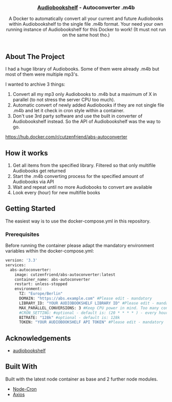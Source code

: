 <br/>
<p align="center">
  <h3 align="center"><a href="https://www.audiobookshelf.org" target="_blank">Audiobookshelf</a> - Autoconverter .m4b</h3>

  <p align="center">
    A Docker to automatically convert all your current and future Audiobooks within Audiobookshelf to the single file .m4b format.
Your need your own running instance of Audiobookshelf for this Docker to work!
(It must not run on the same host tho.)
    <br/>
    <br/>
  </p>
</p>

## About The Project

I had a huge library of Audiobooks. Some of them were already .m4b but most of them were multiple mp3's.

I wanted to archive 3 things:
1. Convert all my mp3 only Audiobooks to .m4b but a maximum of X in parallel (to not stress the server CPU too much).
2. Automatic convert of newly added Audiobooks if they are not single file .m4b and let it check in cron style within a container.
3. Don't use 3rd party software and use the built in converter of Audiobookshelf instead. So the API of Audiobookshelf was the way to go.

https://hub.docker.com/r/cutzenfriend/abs-autoconverter

## How it works

1. Get all items from the specified library. Filtered so that only multifile Audiobooks get returned
2. Start the .m4b converting process for the specified amount of Audiobooks via API
3. Wait and repeat until no more Audiobooks to convert are available
4. Look every (hour) for new multifile books

## Getting Started

The easiest way is to use the docker-compose.yml in this repository. 

### Prerequisites

Before running the container please adapt the mandatory environment variables within the docker-compose.yml:

```sh
version: '3.3'
services:
  abs-autoconverter:
    image: cutzenfriend/abs-autoconverter:latest
    container_name: abs-autoconverter
    restart: unless-stopped
    environment:
      TZ: "Europe/Berlin"
      DOMAIN: "https://abs.example.com" #Please edit - mandatory
      LIBRARY_ID: "YOUR AUDIOBOOKSHELF LIBRARY ID" #Please edit - mandatory
      MAX_PARALLEL_CONVERSIONS: 3 #Keep CPU power in mind. Too many conversion in parallel decrease performance on your host!
      #CRON_SETTING: #optional - default is: (20 * * * * ) - every hour at minute 20
      BITRATE: "128k" #optional - default is: 128k 
      TOKEN: "YOUR AUDIOBOOKSHELF API TOKEN" #Please edit - mandatory
```

## Acknowledgements

* [audiobookshelf](https://github.com/advplyr/audiobookshelf)

## Built With

Built with the latest node container as base and 2 further node modules.

* [Node-Cron](https://www.npmjs.com/package//node-cron)
* [Axios](https://www.npmjs.com/package/axios)
